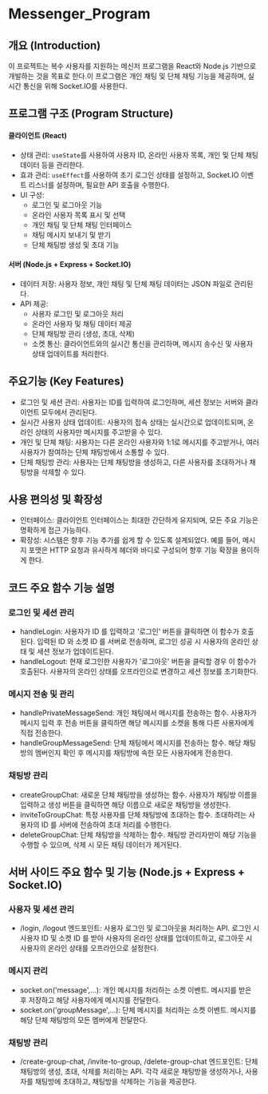 # Messenger_Program 

## 개요 (Introduction)
이 프로젝트는 복수 사용자를 지원하는 메신저 프로그램을 React와 Node.js 기반으로 개발하는 것을 목표로 한다.이 프로그램은 개인 채팅 및 단체 채팅 기능을 제공하며, 실시간 통신을 위해 Socket.IO를 사용한다.

## 프로그램 구조 (Program Structure)
#### 클라이언트 (React)
- 상태 관리: `useState`를 사용하여 사용자 ID, 온라인 사용자 목록, 개인 및 단체 채팅 데이터 등을 관리한다.
- 효과 관리: `useEffect`를 사용하여 초기 로그인 상태를 설정하고, Socket.IO 이벤트 리스너를 설정하며, 필요한 API 호출을 수행한다.
- UI 구성:
    - 로그인 및 로그아웃 기능
    - 온라인 사용자 목록 표시 및 선택
    - 개인 채팅 및 단체 채팅 인터페이스
    - 채팅 메시지 보내기 및 받기
    - 단체 채팅방 생성 및 초대 기능

#### 서버 (Node.js + Express + Socket.IO)
- 데이터 저장: 사용자 정보, 개인 채팅 및 단체 채팅 데이터는 JSON 파일로 관리된다.
- API 제공:
    - 사용자 로그인 및 로그아웃 처리
    - 온라인 사용자 및 채팅 데이터 제공
    - 단체 채팅방 관리 (생성, 초대, 삭제)
    - 소켓 통신: 클라이언트와의 실시간 통신을 관리하며, 메시지 송수신 및 사용자 상태 업데이트를 처리한다.


## 주요기능 (Key Features)
- 로그인 및 세션 관리: 사용자는 ID를 입력하여 로그인하며, 세션 정보는 서버와 클라이언트 모두에서 관리된다.
- 실시간 사용자 상태 업데이트: 사용자의 접속 상태는 실시간으로 업데이트되며, 온라인 상태의 사용자만 메시지를 주고받을 수 있다.
- 개인 및 단체 채팅: 사용자는 다른 온라인 사용자와 1:1로 메시지를 주고받거나, 여러 사용자가 참여하는 단체 채팅방에서 소통할 수 있다.
- 단체 채팅방 관리: 사용자는 단체 채팅방을 생성하고, 다른 사용자를 초대하거나 채팅방을 삭제할 수 있다.

## 사용 편의성 및 확장성
- 인터페이스: 클라이언트 인터페이스는 최대한 간단하게 유지되며, 모든 주요 기능은 명확하게 접근 가능하다.
- 확장성: 시스템은 향후 기능 추가를 쉽게 할 수 있도록 설계되었다. 예를 들어, 메시지 포맷은 HTTP 요청과 유사하게 헤더와 바디로 구성되어 향후 기능 확장을 용이하게 한다.

## 코드 주요 함수 기능 설명
### 로그인 및 세션 관리
- handleLogin: 사용자가 ID 를 입력하고 '로그인' 버튼을 클릭하면 이 함수가 호출된다. 입력된 ID 와 소켓 ID 를 서버로 전송하며, 로그인 성공 시 사용자의 온라인 상태 및 세션 정보가 업데이트된다.
- handleLogout: 현재 로그인한 사용자가 '로그아웃' 버튼을 클릭할 경우 이 함수가호출된다. 사용자의 온라인 상태를 오프라인으로 변경하고 세션 정보를 초기화한다.

### 메시지 전송 및 관리
- handlePrivateMessageSend: 개인 채팅에서 메시지를 전송하는 함수. 사용자가 메시지 입력 후 전송 버튼을 클릭하면 해당 메시지를 소켓을 통해 다른 사용자에게 직접 전송한다.
- handleGroupMessageSend: 단체 채팅에서 메시지를 전송하는 함수. 해당 채팅방의 멤버인지 확인 후 메시지를 채팅방에 속한 모든 사용자에게 전송한다.

### 채팅방 관리
- createGroupChat: 새로운 단체 채팅방을 생성하는 함수. 사용자가 채팅방 이름을 입력하고 생성 버튼을 클릭하면 해당 이름으로 새로운 채팅방을 생성한다.
- inviteToGroupChat: 특정 사용자를 단체 채팅방에 초대하는 함수. 초대하려는 사용자의 ID 를 서버에 전송하여 초대 처리를 수행한다.
- deleteGroupChat: 단체 채팅방을 삭제하는 함수. 채팅방 관리자만이 해당 기능을 수행할 수 있으며, 삭제 시 모든 채팅 데이터가 제거된다.

## 서버 사이드 주요 함수 및 기능 (Node.js + Express + Socket.IO)
### 사용자 및 세션 관리
- /login, /logout 엔드포인트: 사용자 로그인 및 로그아웃을 처리하는 API. 로그인 시 사용자 ID 및 소켓 ID 를 받아 사용자의 온라인 상태를 업데이트하고, 로그아웃 시 사용자의 온라인 상태를 오프라인으로 설정한다.

### 메시지 관리
- socket.on('message',...): 개인 메시지를 처리하는 소켓 이벤트. 메시지를 받은 후 저장하고 해당 사용자에게 메시지를 전달한다.
- socket.on('groupMessage',...): 단체 메시지를 처리하는 소켓 이벤트. 메시지를 해당 단체 채팅방의 모든 멤버에게 전달한다.

### 채팅방 관리
- /create-group-chat, /invite-to-group, /delete-group-chat 엔드포인트: 단체 채팅방의 생성, 초대, 삭제를 처리하는 API. 각각 새로운 채팅방을 생성하거나, 사용자를 채팅방에 초대하고, 채팅방을 삭제하는 기능을 제공한다.

